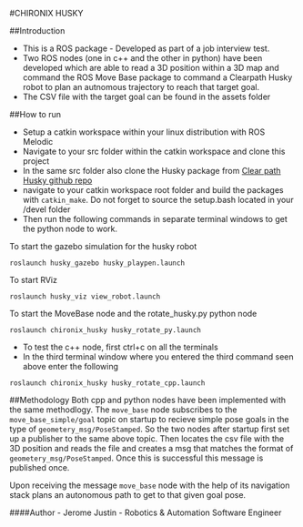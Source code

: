 #CHIRONIX HUSKY 

##Introduction

- This is a ROS package - Developed as part of a job interview test.
- Two ROS nodes (one in c++ and the other in python) have been developed which are able to read a 3D position within a 3D map and command the ROS Move Base package to command a Clearpath Husky robot to plan an autnomous trajectory to reach that target goal. 
- The CSV file with the target goal can be found in the assets folder

##How to run
- Setup a catkin workspace within your linux distribution with ROS Melodic
- Navigate to your src folder within the catkin workspace and clone this project 
- In the same src folder also clone the Husky package from [Clear path Husky github repo](https://github.com/husky/husky)
- navigate to your catkin workspace root folder and build the packages with `catkin_make`. Do not forget to source the setup.bash located in your /devel folder
- Then run the following commands in separate terminal windows to get the python node to work.

To start the gazebo simulation for the husky robot 

 `roslaunch husky_gazebo husky_playpen.launch`

To start RViz 

 `roslaunch husky_viz view_robot.launch`

To start the MoveBase node and the rotate_husky.py python node 

 `roslaunch chironix_husky husky_rotate_py.launch`

- To test the c++ node, first ctrl+c on all the terminals 
- In the third terminal window where you entered the third command seen above enter the following

 `roslaunch chironix_husky husky_rotate_cpp.launch`

##Methodology
Both cpp and python nodes have been implemented with the same methodlogy. 
The `move_base` node subscribes to the `move_base_simple/goal` topic on startup to recieve simple pose goals in the type of `geometery_msg/PoseStamped`. So the two nodes after startup first set up a publisher to the same above topic. Then locates the csv file with the 3D position and reads the file and creates a msg that matches the format of `geometery_msg/PoseStamped`. Once this is successful this message is published once.

Upon receiving the message `move_base` node with the help of its navigation stack plans an autonomous path to get to that given goal pose.

####Author - Jerome Justin - Robotics & Automation Software Engineer




